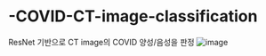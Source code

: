 # -COVID-CT-image-classification
ResNet 기반으로 CT image의 COVID 양성/음성을 판정
![image](https://user-images.githubusercontent.com/129761375/230096056-9ddad231-069b-4737-8d4e-1218fdde2ec1.png)

